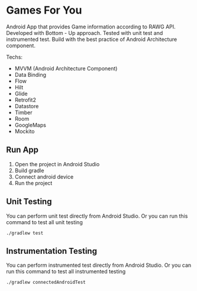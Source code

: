 # Games For You

Android App that provides Game information according to RAWG API. Developed with Bottom - Up approach.
Tested with unit test and instrumented test. Build with the best practice of Android Architecture component.

Techs:
- MVVM (Android Architecture Component)
- Data Binding
- Flow
- Hilt
- Glide
- Retrofit2
- Datastore
- Timber
- Room
- GoogleMaps
- Mockito

## Run App

1. Open the project in Android Studio
2. Build gradle
3. Connect android device
4. Run the project

## Unit Testing

You can perform unit test directly from Android Studio. Or you can run this command to test all unit testing

```
./gradlew test
```

## Instrumentation Testing

You can perform instrumented test directly from Android Studio. Or you can run this command to test all instrumented testing

```
./gradlew connectedAndroidTest
```
